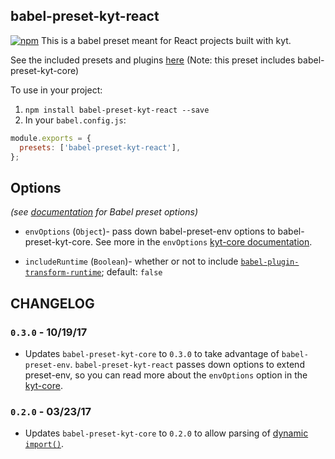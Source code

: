 ## babel-preset-kyt-react

[![npm](https://img.shields.io/npm/v/babel-preset-kyt-react.svg?maxAge=2592000)](https://www.npmjs.com/package/babel-preset-kyt-react)
This is a babel preset meant for React projects built with kyt.

See the included presets and plugins [here](/packages/babel-preset-kyt-react/lib/index.js)
(Note: this preset includes babel-preset-kyt-core)

To use in your project:

1. `npm install babel-preset-kyt-react --save`
2. In your `babel.config.js`:

```js
module.exports = {
  presets: ['babel-preset-kyt-react'],
};
```

## Options

_(see [documentation](https://babeljs.io/docs/plugins/#plugin-preset-options) for Babel preset options)_

- `envOptions` (`Object`)- pass down babel-preset-env options to babel-preset-kyt-core. See more in the `envOptions` [kyt-core documentation](/packages/babel-preset-kyt-core/README.md#options).

- `includeRuntime` (`Boolean`)- whether or not to include [`babel-plugin-transform-runtime`](https://www.npmjs.com/package/babel-plugin-transform-runtime); default: `false`

## CHANGELOG

### `0.3.0` - 10/19/17

- Updates `babel-preset-kyt-core` to `0.3.0` to take advantage of `babel-preset-env`. `babel-preset-kyt-react` passes down options to extend preset-env, so you can read more about the `envOptions` option in the [kyt-core](/packages/babel-preset-kyt-core/README.md).

### `0.2.0` - 03/23/17

- Updates `babel-preset-kyt-core` to `0.2.0` to allow parsing of [dynamic `import()`](https://webpack.js.org/guides/code-splitting-import/#dynamic-import).
